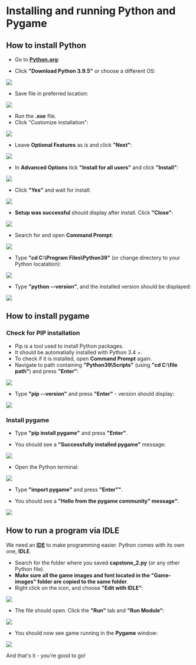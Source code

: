# Installing and running Python and Pygame

## How to install Python 

* Go to [**Python.org**](Python.org/downloads):

* Click **"Download Python 3.9.5"** or choose a different OS:

![](Python-install-images/0.jpg)

* Save file in preferred location:

![](Python-install-images/1.jpg)

* Run the **.exe** file. 
* Click "Customize installation":

![](Python-install-images/2.jpg)

* Leave **Optional Features** as is and click **"Next"**:

![](Python-install-images/3.jpg)

* In **Advanced Options** tick **"Install for all users"** and click **"Install"**:

![](Python-install-images/4.jpg)

* Click **"Yes"** and wait for install:

![](Python-install-images/5.jpg)

* **Setup was successful** should display after install. Click **"Close"**:

![](Python-install-images/6.jpg)

* Search for and open **Command Prompt**:

![](Python-install-images/7.jpg)

* Type **"cd C:\Program Files\Python39"** (or change directory to your Python locatation):

![](Python-install-images/8.jpg)

* Type **"python --version"**, and the installed version should be displayed:

![](Python-install-images/9.jpg)

## How to install pygame

### Check for PIP installation
* Pip is a tool used to install Python packages.
* It should be automatially installed with Python 3.4 +.
* To check if it is installed, open **Command Prompt** again.
* Navigate to path containing **"Python39\Scripts"** (using **"cd C:\file path"**) and press **"Enter"**:

![](Pygame-install-images/1.jpg)

* Type **"pip --version"** and press **"Enter"** - version should display:

![](Pygame-install-images/2.jpg)

### Install pygame
* Type **"pip install pygame"** and press **"Enter"**.

* You should see a **"Successfully installed pygame"** message:

![](Pygame-install-images/3.jpg)

* Open the Python terminal:

![](Pygame-install-images/4.jpg)

* Type **"import pygame"** and press **"Enter""**.

* You should see a **"Hello from the pygame community" message"**:

![](Pygame-install-images/5.jpg)


## How to run a program via IDLE

We need an [**IDE**](https://www.codecademy.com/articles/what-is-an-ide) to make programming easier. Python comes with its own one, **IDLE**.

* Search for the folder where you saved **capstone_2.py** (or any other Python file).
* **Make sure all the game images and font located in the "Game-images" folder are copied to the same folder**.
* Right click on the icon, and choose **"Edit with IDLE"**:

![](IDLE-run-images-cap2/0.jpg)

* The file should open. Click the **"Run"** tab and **"Run Module"**:

![](IDLE-run-images-cap2/1.jpg)

* You should now see game running in the **Pygame** window:

![](IDLE-run-images-cap2/2.jpg)

And that's it - you're good to go! 
